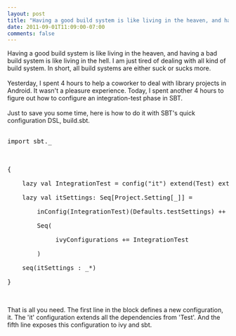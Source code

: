 ```yaml
---
layout: post
title: "Having a good build system is like living in the heaven, and having a bad....."
date: 2011-09-01T11:09:00-07:00
comments: false
---
```


<!--
  ~ Copyright (c) 2012. Blue Tang Studio LLC. All rights reserved.
  -->

<div class='post'>
Having a good build system is like living in the heaven, and having a bad build system is like living in the hell. I am just tired of dealing with all kind of build system. In short, all build systems are either suck or sucks more.<br /><br />Yesterday, I spent 4 hours to help a coworker to deal with library projects in Android. It wasn't a pleasure experience. Today, I spent another 4 hours to figure out how to configure an integration-test phase in SBT.<br /><br />Just to save you some time, here is how to do it with SBT's quick configuration DSL, build.sbt.<br /><br /><pre>import sbt._
<br />
<br />{
<br />    lazy val IntegrationTest = config("it") extend(Test) extend(Provided) extend(Optional)
<br />    lazy val itSettings: Seq[Project.Setting[_]] =
<br />        inConfig(IntegrationTest)(Defaults.testSettings) ++
<br />        Seq(
<br />             ivyConfigurations += IntegrationTest
<br />        )
<br />    seq(itSettings : _*)
<br />}
<br /></pre><br />That is all you need. The first line in the block defines a new configuration, it. The 'it' configuration extends all the dependencies from 'Test'. And the fifth line exposes this configuration to ivy and sbt.<br /><br /></div>
